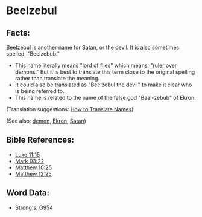 # Beelzebul #

## Facts: ##

Beelzebul is another name for Satan, or the devil. It is also sometimes spelled, "Beelzebub."

* This name literally means "lord of flies" which means, "ruler over demons." But it is best to translate this term close to the original spelling rather than translate the meaning.
* It could also be translated as "Beelzebul the devil" to make it clear who is being referred to.
* This name is related to the name of the false god "Baal-zebub" of Ekron.

(Translation suggestions: [How to Translate Names](rc://en/ta/man/translate/translate-names))

(See also: [demon](../kt/demon.md), [Ekron](../names/ekron.md), [Satan](../kt/satan.md))

## Bible References: ##

* [Luke 11:15](rc://en/tn/help/luk/11/15)
* [Mark 03:22](rc://en/tn/help/mrk/03/22)
* [Matthew 10:25](rc://en/tn/help/mat/10/25)
* [Matthew 12:25](rc://en/tn/help/mat/12/25)

## Word Data: ##

* Strong's: G954
